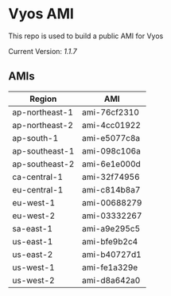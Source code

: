 # Vyos AMI
This repo is used to build a public AMI for Vyos

Current Version: *1.1.7*

## AMIs

Region | AMI
--- | ---
ap-northeast-1 | ami-76cf2310 
ap-northeast-2 | ami-4cc01922
ap-south-1 | ami-e5077c8a
ap-southeast-1 | ami-098c106a
ap-southeast-2 | ami-6e1e000d
ca-central-1 | ami-32f74956
eu-central-1 | ami-c814b8a7
eu-west-1 | ami-00688279
eu-west-2 | ami-03332267
sa-east-1 | ami-a9e295c5
us-east-1 | ami-bfe9b2c4
us-east-2 | ami-b40727d1
us-west-1 | ami-fe1a329e
us-west-2 | ami-d8a642a0
